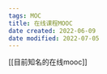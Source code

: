 ```yaml
---
tags: MOC
title: 在线课程MOOC
date created: 2022-06-09
date modified: 2022-07-05
---
```


[[目前知名的在线mooc]]
